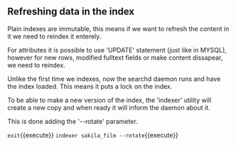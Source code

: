 ## Refreshing data in the index

Plain indexes are immutable, this means if we want to refresh the content in it we need to reindex it enterely. 

For  attributes it is possible to use 'UPDATE' statement (just like in MYSQL), however for new rows, modified fulltext fields or make content dissapear, we need to reindex.

Unlike the first time we indexes, now the searchd daemon runs and have the index loaded. This means it puts a lock on the index. 

To be able to make a new version of the index, the 'indexer' utility will create a new copy and when ready it will inform the daemon about it.

This is done adding the '--rotate' parameter.

`exit`{{execute}}
`indexer sakila_film --rotate`{{execute}}
